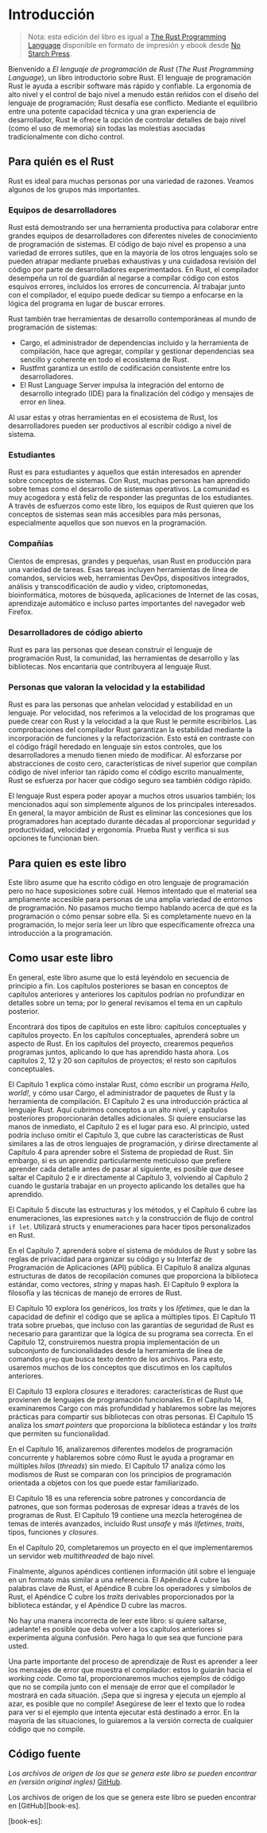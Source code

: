 # Introducción

> Nota: esta edición del libro es igual a
> [The Rust Programming Language][nsprust] disponible en formato de impresión
> y ebook desde [No Starch Press][nsp].

[nsprust]: https://nostarch.com/rust
[nsp]: https://nostarch.com/

Bienvenido a *El lenguaje de programación de Rust*
(*The Rust Programming Language*), un libro introductorio sobre Rust. El
lenguaje de programación Rust le ayuda a escribir software más rápido y
confiable. La ergonomía de alto nivel y el control de bajo nivel a menudo
están reñidos con el diseño del lenguaje de programación; Rust desafía ese
conflicto. Mediante el equilibrio entre una potente capacidad técnica y una
gran experiencia de desarrollador, Rust le ofrece la opción de controlar
detalles de bajo nivel (como el uso de memoria) sin todas las molestias
asociadas tradicionalmente con dicho control.

## Para quién es el Rust

Rust es ideal para muchas personas por una variedad de razones. Veamos
algunos de los grupos más importantes.

### Equipos de desarrolladores

Rust está demostrando ser una herramienta productiva para colaborar entre
grandes equipos de desarrolladores con diferentes niveles de conocimiento de
programación de sistemas. El código de bajo nivel es propenso a una variedad
de errores sutiles, que en la mayoría de los otros lenguajes solo se pueden
atrapar mediante pruebas exhaustivas y una cuidadosa revisión del código por
parte de desarrolladores experimentados. En Rust, el compilador desempeña un
rol de guardián al negarse a compilar código con estos esquivos errores,
incluidos los errores de concurrencia. Al trabajar junto con el compilador,
el equipo puede dedicar su tiempo a enfocarse en la lógica del programa en
lugar de buscar errores.

Rust también trae herramientas de desarrollo contemporáneas al mundo de
programación de sistemas:

* Cargo, el administrador de dependencias incluido y la herramienta de
 compilación, hace que agregar, compilar y gestionar dependencias sea
 sencillo y coherente en todo el ecosistema de Rust.
* Rustfmt garantiza un estilo de codificación consistente entre los
 desarrolladores.
* El Rust Language Server impulsa la integración del entorno de desarrollo
 integrado (IDE) para la finalización del código y mensajes de error en línea.

Al usar estas y otras herramientas en el ecosistema de Rust, los desarrolladores pueden ser productivos al escribir código a nivel de sistema.

### Estudiantes

Rust es para estudiantes y aquellos que están interesados en aprender sobre
conceptos de sistemas. Con Rust, muchas personas han aprendido sobre temas
como el desarrollo de sistemas operativos. La comunidad es muy acogedora y
está feliz de responder las preguntas de los estudiantes. A través de
esfuerzos como este libro, los equipos de Rust quieren que los conceptos de
sistemas sean más accesibles para más personas, especialmente aquellos que
son nuevos en la programación.

### Compañías

Cientos de empresas, grandes y pequeñas, usan Rust en producción para una
variedad de tareas. Esas tareas incluyen herramientas de línea de comandos,
servicios web, herramientas DevOps, dispositivos integrados, análisis y
transcodificación de audio y video, criptomonedas, bioinformática, motores de
búsqueda, aplicaciones de Internet de las cosas, aprendizaje automático e
incluso partes importantes del navegador web Firefox.

### Desarrolladores de código abierto

Rust es para las personas que desean construir el lenguaje de programación
Rust, la comunidad, las herramientas de desarrollo y las bibliotecas. Nos
encantaría que contribuyera al lenguaje Rust.

### Personas que valoran la velocidad y la estabilidad

Rust es para las personas que anhelan velocidad y estabilidad en un lenguaje.
Por velocidad, nos referimos a la velocidad de los programas que puede crear
con Rust y la velocidad a la que Rust le permite escribirlos. Las
comprobaciones del compilador Rust garantizan la estabilidad mediante la
incorporación de funciones y la refactorización. Esto está en contraste con
el código frágil heredado en lenguaje sin estos controles, que los
desarrolladores a menudo tienen miedo de modificar. Al esforzarse por
abstracciones de costo cero, características de nivel superior que compilan
código de nivel inferior tan rápido como el código escrito manualmente, Rust
se esfuerza por hacer que código seguro sea también código rápido.

El lenguaje Rust espera poder apoyar a muchos otros usuarios también; los
mencionados aquí son simplemente algunos de los principales interesados. En
general, la mayor ambición de Rust es eliminar las concesiones que los
programadores han aceptado durante décadas al proporcionar seguridad
*y* productividad, velocidad *y* ergonomía. Prueba Rust y verifica si sus
opciones te funcionan bien.

## Para quien es este libro

Este libro asume que ha escrito código en otro lenguaje de programación pero
no hace suposiciones sobre cuál. Hemos intentado que el material sea
ampliamente accesible para personas de una amplia variedad de entornos de
programación. No pasamos mucho tiempo hablando acerca de qué *es* la
programación o cómo pensar sobre ella. Si es completamente nuevo en la
programación, lo mejor sería leer un libro que específicamente ofrezca una
introducción a la programación.

## Como usar este libro

En general, este libro asume que lo está leyéndolo en secuencia de principio a
fin. Los capítulos posteriores se basan en conceptos de capítulos anteriores
y anteriores los capítulos podrían no profundizar en detalles sobre un tema;
por lo general revisamos el tema en un capítulo posterior.

Encontrará dos tipos de capítulos en este libro: capítulos conceptuales y
capítulos proyecto. En los capítulos conceptuales, aprenderá sobre un
aspecto de Rust. En los capítulos del proyecto, crearemos pequeños programas
juntos, aplicando lo que has aprendido hasta ahora. Los capítulos 2, 12 y 20
son capítulos de proyectos; el resto son capítulos conceptuales.

El Capítulo 1 explica cómo instalar Rust, cómo escribir un programa
*Hello, world!*, y cómo usar Cargo, el administrador de paquetes de Rust y la
herramienta de compilación. El Capítulo 2 es una introducción práctica al
lenguaje Rust. Aquí cubrimos conceptos a un alto nivel, y capítulos
posteriores proporcionarán detalles adicionales. Si quiere ensuciarse las
manos de inmediato, el Capítulo 2 es el lugar para eso. Al principio, usted
podría incluso omitir el Capítulo 3, que cubre las características de Rust
similares a las de otros lenguajes de programación, y dirirse directamente
al Capítulo 4 para aprender sobre el Sistema de propiedad de Rust. Sin
embargo, si es un aprendiz particularmente meticuloso
que prefiere aprender cada detalle antes de pasar al siguiente, es posible
que desee saltar el Capítulo 2 e ir directamente al Capítulo 3, volviendo al
Capítulo 2 cuando le gustaría trabajar en un proyecto aplicando los detalles
que ha aprendido.

El Capítulo 5 discute las estructuras y los métodos, y el Capítulo 6 cubre
las enumeraciones, las expresiones `match` y la construcción de flujo de
control `if let`. Utilizará structs y enumeraciones para hacer tipos
personalizados en Rust.

En el Capítulo 7, aprenderá sobre el sistema de módulos de Rust y sobre las
reglas de privacidad para organizar su código y su Interfaz de Programación
de Aplicaciones (API) pública. El Capítulo 8 analiza algunas estructuras de
datos de recopilación comunes que proporciona la biblioteca estándar, como
vectores, *string* y mapas hash. El Capítulo 9 explora la filosofía y las
técnicas de manejo de errores de Rust.

El Capítulo 10 explora los genéricos, los *traits* y los *lifetimes*, que le
dan la capacidad de definir el código que se aplica a múltiples tipos. El
Capítulo 11 trata sobre pruebas, que incluso con las garantías de seguridad
de Rust es necesario para garantizar que la lógica de su programa sea
correcta. En el Capítulo 12, construiremos nuestra propia implementación de
un subconjunto de funcionalidades desde la herramienta de línea de comandos
`grep` que busca texto dentro de los archivos. Para esto, usaremos muchos de
los conceptos que discutimos en los capítulos anteriores.

El Capítulo 13 explora *closures* e iteradores: características de Rust que
provienen de lenguajes de programación funcionales. En el Capítulo 14,
examinaremos Cargo con más profundidad y hablaremos sobre las mejores
prácticas para compartir sus bibliotecas con otras personas. El Capítulo 15
analiza los *smart pointers* que proporciona la biblioteca estándar y los
*traits* que permiten su funcionalidad.

En el Capítulo 16, analizaremos diferentes modelos de programación
concurrente y hablaremos sobre cómo Rust le ayuda a programar en múltiples
*hilos* (*threads*) sin miedo. El Capítulo 17 analiza cómo los modismos de
Rust se comparan con los principios de programación orientada a objetos con
los que puede estar familiarizado.

El Capítulo 18 es una referencia sobre patrones y concordancia de patrones,
que son formas poderosas de expresar ideas a través de los programas de Rust.
El Capítulo 19 contiene una mezcla heterogénea de temas de interés avanzados,
incluido Rust *unsafe* y más *lifetimes*, *traits*, tipos, funciones y
*closures*.

En el Capítulo 20, completaremos un proyecto en el que implementaremos un
servidor web *multithreaded* de bajo nivel.

Finalmente, algunos apéndices contienen información útil sobre el lenguaje en
un formato más similar a una referencia. El Apéndice A cubre las palabras
clave de Rust, el Apéndice B cubre los operadores y símbolos de Rust, el
Apéndice C cubre los *traits* derivables proporcionados por la biblioteca
estándar, y el Apéndice D cubre las macros.

No hay una manera incorrecta de leer este libro: si quiere saltarse,
¡adelante! es posible que deba volver a los capítulos anteriores si
experimenta alguna confusión. Pero haga lo que sea que funcione para usted.

Una parte importante del proceso de aprendizaje de Rust es aprender a leer
los mensajes de error que muestra el compilador: estos lo guiarán hacia el
*working code*. Como tal, proporcionaremos muchos ejemplos de código que
no se compila junto con el mensaje de error que el compilador le mostrará en
cada situación. ¡Sepa que si ingresa y ejecuta un ejemplo al azar, es posible
que no compile! Asegúrese de leer el texto que lo rodea para ver si el
ejemplo que intenta ejecutar está destinado a error. En la mayoría de las
situaciones, lo guiaremos a la versión correcta de cualquier código que no
compile.

## Código fuente

*Los archivos de origen de los que se genera este libro se pueden encontrar en (versión original ingles)*
[GitHub][book].

[book]: https://github.com/rust-lang/book/tree/master/second-edition/src

Los archivos de origen de los que se genera este libro se pueden encontrar en
[GitHub][book-es].

[book-es]:
